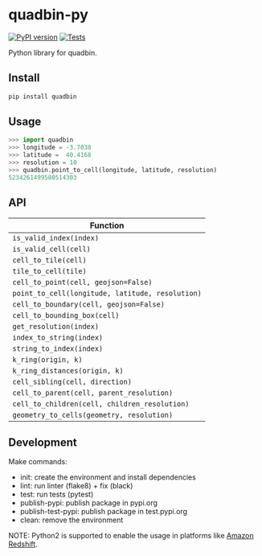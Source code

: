 # quadbin-py

[![PyPI version](https://badge.fury.io/py/quadbin.svg)](https://badge.fury.io/py/quadbin)
[![Tests](https://github.com/cartodb/quadbin-py/actions/workflows/ci.yml/badge.svg)](https://github.com/cartodb/quadbin-py/actions)
<!-- [![PyPI downloads](https://img.shields.io/pypi/dm/quadbin.svg)](https://pypistats.org/packages/quadbin) -->

Python library for quadbin.

## Install

```bash
pip install quadbin
```

## Usage

```py
>>> import quadbin
>>> longitude = -3.7038
>>> latitude =  40.4168
>>> resolution = 10
>>> quadbin.point_to_cell(longitude, latitude, resolution)
5234261499580514303
```

## API

| Function |
|---|
| `is_valid_index(index)` |
| `is_valid_cell(cell)` |
| `cell_to_tile(cell)` |
| `tile_to_cell(tile)` |
| `cell_to_point(cell, geojson=False)` |
| `point_to_cell(longitude, latitude, resolution)` |
| `cell_to_boundary(cell, geojson=False)` |
| `cell_to_bounding_box(cell)` |
| `get_resolution(index)` |
| `index_to_string(index)` |
| `string_to_index(index)` |
| `k_ring(origin, k)` |
| `k_ring_distances(origin, k)` |
| `cell_sibling(cell, direction)` |
| `cell_to_parent(cell, parent_resolution)` |
| `cell_to_children(cell, children_resolution)` |
| `geometry_to_cells(geometry, resolution)` |

## Development

Make commands:

- init: create the environment and install dependencies
- lint: run linter (flake8) + fix (black)
- test: run tests (pytest)
- publish-pypi: publish package in pypi.org
- publish-test-pypi: publish package in test.pypi.org
- clean: remove the environment

NOTE: Python2 is supported to enable the usage in platforms like [Amazon Redshift](https://aws.amazon.com/redshift/).